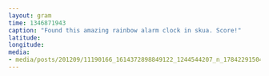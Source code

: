 ```yaml
---
layout: gram
time: 1346871943
caption: "Found this amazing rainbow alarm clock in skua. Score!"
latitude: 
longitude: 
media:
- media/posts/201209/11190166_1614372898849122_1244544207_n_17842291504000351.jpg
---
```

